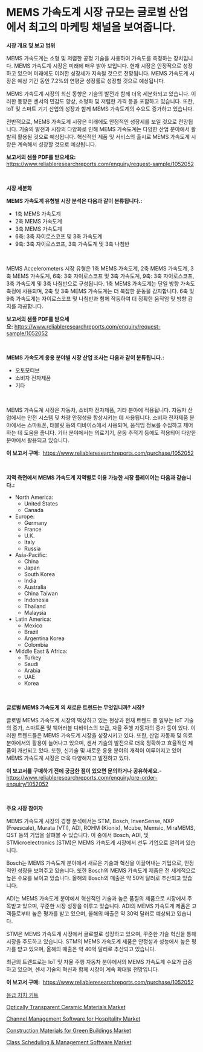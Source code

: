 <p><h1>MEMS 가속도계 시장 규모는 글로벌 산업에서 최고의 마케팅 채널을 보여줍니다.</h1></p><p><strong>시장 개요 및 보고 범위</strong></p>
<p><p>MEMS 가속도계는 소형 및 저렴한 공정 기술을 사용하여 가속도를 측정하는 장치입니다. MEMS 가속도계 시장은 미래에 매우 밝아 보입니다. 현재 시장은 안정적으로 성장하고 있으며 미래에도 이러한 성장세가 지속될 것으로 전망됩니다. MEMS 가속도계 시장은 예상 기간 동안 7.2%의 연평균 성장률로 성장할 것으로 예상됩니다.</p><p>MEMS 가속도계 시장의 최신 동향은 기술의 발전과 함께 더욱 세분화되고 있습니다. 이러한 동향은 센서의 민감도 향상, 소형화 및 저렴한 가격 등을 포함하고 있습니다. 또한, IoT 및 스마트 기기 산업의 성장과 함께 MEMS 가속도계의 수요도 증가하고 있습니다.</p><p>전반적으로, MEMS 가속도계 시장은 미래에도 안정적인 성장세를 보일 것으로 전망됩니다. 기술의 발전과 시장의 다양화로 인해 MEMS 가속도계는 다양한 산업 분야에서 활발히 활용될 것으로 예상됩니다. 혁신적인 제품 및 서비스의 출시로 MEMS 가속도계 시장은 계속해서 성장할 것으로 예상됩니다.</p></p>
<p><strong>보고서의 샘플 PDF를 받으세요:</strong> <a href="https://www.reliableresearchreports.com/enquiry/request-sample/1052052">https://www.reliableresearchreports.com/enquiry/request-sample/1052052</a></p>
<p>&nbsp;</p>
<p><strong>시장 세분화</strong></p>
<p><strong>MEMS 가속도계 유형별 시장 분석은 다음과 같이 분류됩니다.:</strong></p>
<p><ul><li>1축 MEMS 가속도계</li><li>2축 MEMS 가속도계</li><li>3축 MEMS 가속도계</li><li>6축: 3축 자이로스코프 및 3축 가속도계</li><li>9축: 3축 자이로스코프, 3축 가속도계 및 3축 나침반</li></ul></p>
<p>&nbsp;</p>
<p><p>MEMS Accelerometers 시장 유형은 1축 MEMS 가속도계, 2축 MEMS 가속도계, 3축 MEMS 가속도계, 6축: 3축 자이로스코프 및 3축 가속도계, 9축: 3축 자이로스코프, 3축 가속도계 및 3축 나침반으로 구성됩니다. 1축 MEMS 가속도계는 단일 방향 가속도 측정에 사용되며, 2축 및 3축 MEMS 가속도계는 더 복잡한 운동을 감지합니다. 6축 및 9축 가속도계는 자이로스코프 및 나침반과 함께 작동하여 더 정확한 움직임 및 방향 감지를 제공합니다.</p></p>
<p><strong>보고서의 샘플 PDF를 받으세요:</strong>&nbsp;<a href="https://www.reliableresearchreports.com/enquiry/request-sample/1052052">https://www.reliableresearchreports.com/enquiry/request-sample/1052052</a></p>
<p>&nbsp;</p>
<p><strong> MEMS 가속도계 응용 분야별 시장 산업 조사는 다음과 같이 분류됩니다.:</strong></p>
<p><ul><li>오토모티브</li><li>소비자 전자제품</li><li>기타</li></ul></p>
<p>&nbsp;</p>
<p><p>MEMS 가속도계 시장은 자동차, 소비자 전자제품, 기타 분야에 적용됩니다. 자동차 산업에서는 안전 시스템 및 차량 안정성을 향상시키는 데 사용됩니다. 소비자 전자제품 분야에서는 스마트폰, 태블릿 등의 디바이스에서 사용되며, 움직임 정보를 수집하고 제어하는 데 도움을 줍니다. 기타 분야에서는 의료기기, 운동 추적기 등에도 적용되어 다양한 분야에서 활용되고 있습니다.</p></p>
<p><strong>이 보고서 구매:</strong>&nbsp; <a href="https://www.reliableresearchreports.com/purchase/1052052">https://www.reliableresearchreports.com/purchase/1052052</a></p>
<p>&nbsp;</p>
<p><strong>지역 측면에서 MEMS 가속도계 지역별로 이용 가능한 시장 플레이어는 다음과 같습니다.:</strong></p>
<p><ul>
    <li>
        North America:
        <ul>
            <li>United States</li>
            <li>Canada</li>
        </ul>
    </li>
    <li>
        Europe:
        <ul>
            <li>Germany</li>
            <li>France</li>
            <li>U.K.</li>
            <li>Italy</li>
            <li>Russia</li>
        </ul>
    </li>
    <li>
        Asia-Pacific:
        <ul>
            <li>China</li>
            <li>Japan</li>
            <li>South Korea</li>
            <li>India</li>
            <li>Australia</li>
            <li>China Taiwan</li>
            <li>Indonesia</li>
            <li>Thailand</li>
            <li>Malaysia</li>
        </ul>
    </li>
    <li>
        Latin America:
        <ul>
            <li>Mexico</li>
            <li>Brazil</li>
            <li>Argentina Korea</li>
            <li>Colombia</li>
        </ul>
    </li>
    <li>
        Middle East & Africa:
        <ul>
            <li>Turkey</li>
            <li>Saudi</li>
            <li>Arabia</li>
            <li>UAE</li>
            <li>Korea</li>
        </ul>
    </li>
    </ul></p>
<p>&nbsp;</p>
<p><strong>글로벌 MEMS 가속도계 의 새로운 트렌드는 무엇입니까? 시장?</strong></p>
<p><p>글로벌 MEMS 가속도계 시장의 떡상하고 있는 현상과 현재 트렌드 중 일부는 IoT 기술의 증가, 스마트폰 및 웨어러블 디바이스의 보급, 자율 주행 자동차의 증가 등이 있다. 이러한 트렌드들은 MEMS 가속도계 시장을 성장시키고 있다. 또한, 산업 자동화 및 의료 분야에서의 활용이 늘어나고 있으며, 센서 기술의 발전으로 더욱 정확하고 효율적인 제품이 개선되고 있다. 또한, 신기술 및 새로운 응용 분야의 개척이 이루어지고 있어 MEMS 가속도계 시장은 더욱 다양해지고 발전하고 있다.</p></p>
<p><strong>이 보고서를 구매하기 전에 궁금한 점이 있으면 문의하거나 공유하세요.</strong>- <a href="https://www.reliableresearchreports.com/enquiry/pre-order-enquiry/1052052">https://www.reliableresearchreports.com/enquiry/pre-order-enquiry/1052052</a></p>
<p>&nbsp;</p>
<p><strong>주요 시장 참여자</strong></p>
<p><p>MEMS 가속도계 시장의 경쟁 분석에서는 STM, Bosch, InvenSense, NXP (Freescale), Murata (VTI), ADI, ROHM (Kionix), Mcube, Memsic, MiraMEMS, QST 등의 기업을 살펴볼 수 있습니다. 이 중에서 Bosch, ADI, 및 STMicroelectronics (STM)은 MEMS 가속도계 시장에서 선두 기업으로 알려져 있습니다.</p><p>Bosch는 MEMS 가속도계 분야에서 새로운 기술과 혁신을 이끌어내는 기업으로, 안정적인 성장을 보여주고 있습니다. 또한 Bosch의 MEMS 가속도계 제품은 전 세계적으로 높은 수요를 보이고 있습니다. 올해의 Bosch의 매출은 약 50억 달러로 추산되고 있습니다.</p><p>ADI는 MEMS 가속도계 분야에서 혁신적인 기술과 높은 품질의 제품으로 시장에서 주목받고 있으며, 꾸준한 시장 성장을 이루고 있습니다. ADI의 MEMS 가속도계 제품은 고객들로부터 높은 평가를 받고 있으며, 올해의 매출은 약 30억 달러로 예상되고 있습니다.</p><p>STM은 MEMS 가속도계 시장에서 글로벌로 성장하고 있으며, 꾸준한 기술 혁신을 통해 시장을 주도하고 있습니다. STM의 MEMS 가속도계 제품은 안정성과 성능에서 높은 평가를 받고 있으며, 올해의 매출은 약 40억 달러로 추산되고 있습니다.</p><p>최근의 트렌드로는 IoT 및 자율 주행 자동차 분야에서의 MEMS 가속도계 수요가 급증하고 있으며, 센서 기술의 혁신과 함께 시장이 계속 확대될 전망입니다.</p></p>
<p><strong>이 보고서 구매:</strong>&nbsp;&nbsp;<a href="https://www.reliableresearchreports.com/purchase/1052052">https://www.reliableresearchreports.com/purchase/1052052</a></p>
<p><p><a href="https://github.com/vs019sa3m8x/Market-Research-Report-List-1/blob/main/7133204195.md">응급 처치 키트</a></p><p><a href="https://github.com/mauripalmi/Market-Research-Report-List-2/blob/main/optically-transparent-ceramic-materials-market.md">Optically Transparent Ceramic Materials Market</a></p><p><a href="https://issuu.com/reportprime-2/docs/channel-management-software-for-hospitality-market">Channel Management Software for Hospitality Market</a></p><p><a href="https://github.com/gulaimolin/Market-Research-Report-List-3/blob/main/construction-materials-for-green-buildings-market.md">Construction Materials for Green Buildings Market</a></p><p><a href="https://issuu.com/reportprime-2/docs/class-scheduling-management-software-market-size-2">Class Scheduling & Management Software Market</a></p></p>

